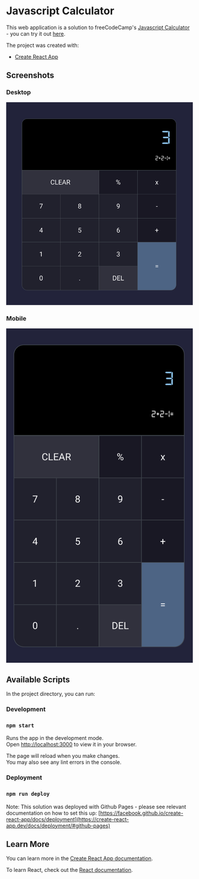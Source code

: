 # Javascript Calculator

This web application is a solution to freeCodeCamp's [Javascript Calculator](https://www.freecodecamp.org/learn/front-end-development-libraries/front-end-development-libraries-projects/build-a-javascript-calculator) - you can try it out [here](https://ishmyles.github.io/javascript-calculator/).

The project was created with:

- [Create React App](https://github.com/facebook/create-react-app)

## Screenshots

### Desktop

![](./screenshot.png)

### Mobile

![](./screenshot2.png)

## Available Scripts

In the project directory, you can run:

### Development

### `npm start`

Runs the app in the development mode.\
Open [http://localhost:3000](http://localhost:3000) to view it in your browser.

The page will reload when you make changes.\
You may also see any lint errors in the console.

### Deployment

### `npm run deploy`

Note: This solution was deployed with Github Pages - please see relevant documentation on how to set this up: [https://facebook.github.io/create-react-app/docs/deployment](https://create-react-app.dev/docs/deployment/#github-pages)

## Learn More

You can learn more in the [Create React App documentation](https://facebook.github.io/create-react-app/docs/getting-started).

To learn React, check out the [React documentation](https://reactjs.org/).
